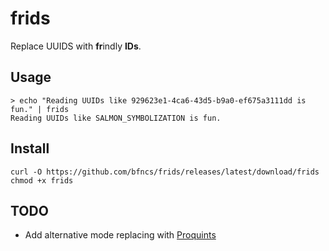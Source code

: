 # frids

Replace UUIDS with **fr**indly **IDs**.

## Usage

```
> echo "Reading UUIDs like 929623e1-4ca6-43d5-b9a0-ef675a3111dd is fun." | frids
Reading UUIDs like SALMON_SYMBOLIZATION is fun.
```

## Install

```
curl -O https://github.com/bfncs/frids/releases/latest/download/frids
chmod +x frids
```

## TODO

* Add alternative mode replacing with [Proquints](https://github.com/dsw/proquint)
